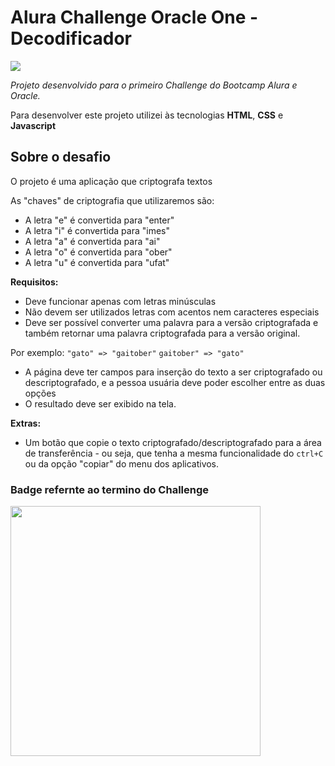 ### 

# Alura Challenge Oracle One - Decodificador

<div> <img src="https://c.tenor.com/qJ5evVs-_uUAAAAC/coding.gif"/></div>

_Projeto desenvolvido para o primeiro Challenge do Bootcamp Alura e Oracle._

Para desenvolver este projeto utilizei às tecnologias **HTML**, **CSS** e **Javascript**

## Sobre o desafio

O projeto é uma aplicação que criptografa textos

As "chaves" de criptografia que utilizaremos são:
- A letra "e" é convertida para "enter"
- A letra "i" é convertida para "imes"
- A letra "a" é convertida para "ai"
- A letra "o" é convertida para "ober"
- A letra "u" é convertida para "ufat"

**Requisitos:**
- Deve funcionar apenas com letras minúsculas
- Não devem ser utilizados letras com acentos nem caracteres especiais
- Deve ser possível converter uma palavra para a versão criptografada e também retornar uma palavra criptografada para a versão original. 

Por exemplo:
`"gato" => "gaitober"`
`gaitober" => "gato"`

- A página deve ter campos para inserção do texto a ser criptografado ou descriptografado, e a pessoa usuária deve poder escolher entre as duas opções
- O resultado deve ser exibido na tela.

**Extras:**
- Um botão que copie o texto criptografado/descriptografado para a área de transferência - ou seja, que tenha a mesma funcionalidade do `ctrl+C` ou da opção "copiar" do menu dos aplicativos.

### Badge refernte ao termino do Challenge

<div> <img src="https://user-images.githubusercontent.com/51368071/166089412-8c28ae16-fed7-4b30-b38f-5b8562f0eee8.png" width="400"/></div>





